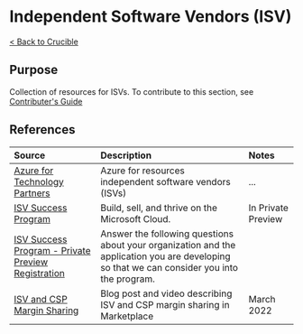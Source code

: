 # Independent Software Vendors (ISV)

[< Back to Crucible](./)

## Purpose

Collection of resources for ISVs. To contribute to this section, see [Contributer's Guide](Contributing.md)

## References

Source | Description | Notes
:----- | :---------- | :----
[Azure for Technology Partners](https://azure.microsoft.com/en-us/partners/azure-technology-partners/)|Azure for resources  independent software vendors (ISVs)|...
[ISV Success Program](https://www.microsoft.com/en-us/isv) | Build, sell, and thrive on the Microsoft Cloud.| In Private Preview
[ISV Success Program - Private Preview Registration](https://forms.office.com/Pages/ResponsePage.aspx?id=v4j5cvGGr0GRqy180BHbR_Ag213JJ2NMve6PXPYZ8NBUNUxZNkJGTDYzTVhUVlNJMEZGN0NFQlg1Wi4u&wdLOR=c5F8F55B1-AC68-4DEB-A6AC-7653BD5934A9)  | Answer the following questions about your organization and the application you are developing so that we can consider you into the program. 
[ISV and CSP Margin Sharing](https://azure.microsoft.com/en-us/blog/scaling-cloud-solutions-to-new-heights-with-microsoft-s-partner-ecosystem/?culture=en-us&country=us) | Blog post and video describing ISV and CSP margin sharing in Marketplace | March 2022
